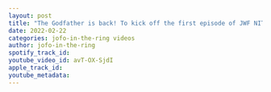 ```yaml
---
layout: post
title: "The Godfather is back! To kick off the first episode of JWF NITRO"
date: 2022-02-22
categories: jofo-in-the-ring videos
author: jofo-in-the-ring
spotify_track_id: 
youtube_video_id: avT-OX-SjdI
apple_track_id: 
youtube_metadata: 
---
```


